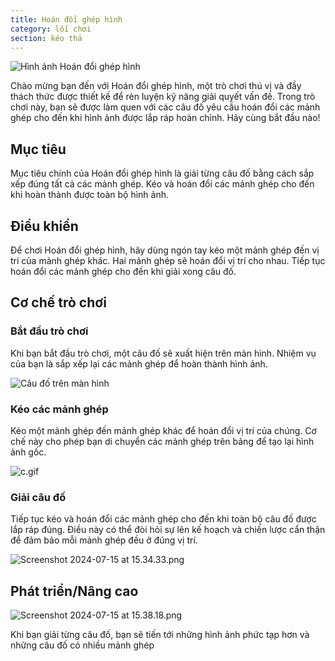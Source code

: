```yaml
---
title: Hoán đổi ghép hình
category: lối chơi
section: kéo thả
---
```

![Hình ảnh Hoán đổi ghép hình](https://help.studycat.com/hc/article_attachments/34916594979097)

Chào mừng bạn đến với Hoán đổi ghép hình, một trò chơi thú vị và đầy thách thức được thiết kế để rèn luyện kỹ năng giải quyết vấn đề. Trong trò chơi này, bạn sẽ được làm quen với các câu đố yêu cầu hoán đổi các mảnh ghép cho đến khi hình ảnh được lắp ráp hoàn chỉnh. Hãy cùng bắt đầu nào!

## Mục tiêu

Mục tiêu chính của Hoán đổi ghép hình là giải từng câu đố bằng cách sắp xếp đúng tất cả các mảnh ghép. Kéo và hoán đổi các mảnh ghép cho đến khi hoàn thành được toàn bộ hình ảnh.

## Điều khiển

Để chơi Hoán đổi ghép hình, hãy dùng ngón tay kéo một mảnh ghép đến vị trí của mảnh ghép khác. Hai mảnh ghép sẽ hoán đổi vị trí cho nhau. Tiếp tục hoán đổi các mảnh ghép cho đến khi giải xong câu đố.

## Cơ chế trò chơi

### Bắt đầu trò chơi

Khi bạn bắt đầu trò chơi, một câu đố sẽ xuất hiện trên màn hình. Nhiệm vụ của bạn là sắp xếp lại các mảnh ghép để hoàn thành hình ảnh.

![Câu đố trên màn hình](https://help.studycat.com/hc/article_attachments/34916594979097)

### Kéo các mảnh ghép

Kéo một mảnh ghép đến mảnh ghép khác để hoán đổi vị trí của chúng. Cơ chế này cho phép bạn di chuyển các mảnh ghép trên bảng để tạo lại hình ảnh gốc.

![c.gif](https://help.studycat.com/hc/article_attachments/35085383360281)

### Giải câu đố

Tiếp tục kéo và hoán đổi các mảnh ghép cho đến khi toàn bộ câu đố được lắp ráp đúng. Điều này có thể đòi hỏi sự lên kế hoạch và chiến lược cẩn thận để đảm bảo mỗi mảnh ghép đều ở đúng vị trí.

![Screenshot 2024-07-15 at 15.34.33.png](https://help.studycat.com/hc/article_attachments/35085383392153)

## Phát triển/Nâng cao

![Screenshot 2024-07-15 at 15.38.18.png](https://help.studycat.com/hc/article_attachments/35085383395993)

Khi bạn giải từng câu đố, bạn sẽ tiến tới những hình ảnh phức tạp hơn và những câu đố có nhiều mảnh ghép